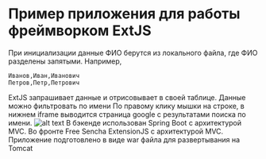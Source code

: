 # Пример приложения для работы фреймворком ExtJS
При инициализации данные ФИО берутся из локального файла, где ФИО разделены запятыми.
Например,
```
Иванов,Иван,Иванович
Петров,Петр,Петрович
```
ExtJS запрашивает данные и отрисовывает в своей таблице.
Данные можно фильтровать по имени
По правому клику мышки на строке, в нижнем iframe выводится страница google с результатами поиска по имени.
![alt text](https://github.com/maratimaev/jsp/blob/master/pics/upload.JPG)
В бэкенде использован Spring Boot с архитектурой MVC.
Во фронте Free Sencha ExtensionJS с архитектурой MVC.
Приложение подготовлено в виде war файла для развертывания на Tomcat
